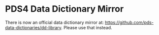 # PDS4 Data Dictionary Mirror

There is now an official data dictionary mirror at: https://github.com/pds-data-dictionaries/dd-library. Please use that instead.